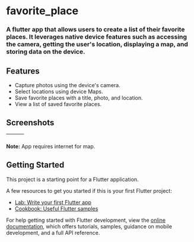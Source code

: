 # favorite_place

### A flutter app that allows users to create a list of their favorite places. It leverages native device features such as accessing the camera, getting the user's location, displaying a map, and storing data on the device.





## Features

- Capture photos using the device's camera. 
- Select locations using device Maps.
- Save favorite places with a title, photo, and location.
- View a list of saved favorite places.



## Screenshots

|<img  src=""/>|<img src=""/>|<img src=""/>|
| ------------- | ------------- |------------- |






**Note:** App requires internet for map.
## Getting Started

This project is a starting point for a Flutter application.

A few resources to get you started if this is your first Flutter project:

- [Lab: Write your first Flutter app](https://docs.flutter.dev/get-started/codelab)
- [Cookbook: Useful Flutter samples](https://docs.flutter.dev/cookbook)

For help getting started with Flutter development, view the
[online documentation](https://docs.flutter.dev/), which offers tutorials,
samples, guidance on mobile development, and a full API reference.
